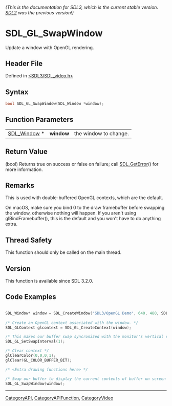 ###### (This is the documentation for SDL3, which is the current stable version. [SDL2](https://wiki.libsdl.org/SDL2/) was the previous version!)
# SDL_GL_SwapWindow

Update a window with OpenGL rendering.

## Header File

Defined in [<SDL3/SDL_video.h>](https://github.com/libsdl-org/SDL/blob/main/include/SDL3/SDL_video.h)

## Syntax

```c
bool SDL_GL_SwapWindow(SDL_Window *window);
```

## Function Parameters

|                            |            |                       |
| -------------------------- | ---------- | --------------------- |
| [SDL_Window](SDL_Window) * | **window** | the window to change. |

## Return Value

(bool) Returns true on success or false on failure; call
[SDL_GetError](SDL_GetError)() for more information.

## Remarks

This is used with double-buffered OpenGL contexts, which are the default.

On macOS, make sure you bind 0 to the draw framebuffer before swapping the
window, otherwise nothing will happen. If you aren't using
glBindFramebuffer(), this is the default and you won't have to do anything
extra.

## Thread Safety

This function should only be called on the main thread.

## Version

This function is available since SDL 3.2.0.

## Code Examples

```c

SDL_Window* window = SDL_CreateWindow("SDL3/OpenGL Demo", 640, 480, SDL_WINDOW_OPENGL|SDL_WINDOW_RESIZABLE);
      
/* Create an OpenGL context associated with the window. */
SDL_GLContext glcontext = SDL_GL_CreateContext(window);

/* This makes our buffer swap syncronized with the monitor's vertical refresh */
SDL_GL_SetSwapInterval(1);

/* Clear context */
glClearColor(0,0,0,1);
glClear(GL_COLOR_BUFFER_BIT);

/* <Extra drawing functions here> */ 

/* Swap our buffer to display the current contents of buffer on screen */ 
SDL_GL_SwapWindow(window);


```

----
[CategoryAPI](CategoryAPI), [CategoryAPIFunction](CategoryAPIFunction), [CategoryVideo](CategoryVideo)

